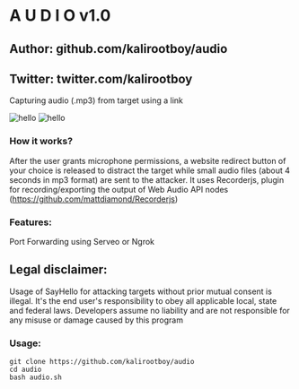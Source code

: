 # A U D I O  v1.0
## Author: github.com/kalirootboy/audio
## Twitter: twitter.com/kalirootboy

Capturing audio (.mp3) from target using a link

![hello](https://cdn.discordapp.com/attachments/712057080500191263/715941630645108801/bfg.png)
![hello](https://cdn.discordapp.com/attachments/712057080500191263/715941648391208960/tbrg.jpg)

### How it works?

After the user grants microphone permissions, a website redirect button of your choice is released to distract the target while small audio files (about 4 seconds in mp3 format) are sent to the attacker.
It uses Recorderjs, plugin for recording/exporting the output of Web Audio API nodes (https://github.com/mattdiamond/Recorderjs)

### Features:

Port Forwarding using Serveo or Ngrok

## Legal disclaimer:

Usage of SayHello for attacking targets without prior mutual consent is illegal. It's the end user's responsibility to obey all applicable local, state and federal laws. Developers assume no liability and are not responsible for any misuse or damage caused by this program 

### Usage:
```
git clone https://github.com/kalirootboy/audio
cd audio
bash audio.sh
```

